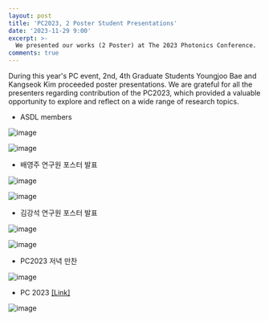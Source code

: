 ```yaml
---
layout: post
title: 'PC2023, 2 Poster Student Presentations'
date: '2023-11-29 9:00'
excerpt: >-
  We presented our works (2 Poster) at The 2023 Photonics Conference.
comments: true
---
```

During this year's PC event, 2nd, 4th Graduate Students Youngjoo Bae and Kangseok Kim proceeded poster presentations. We are grateful for all the presenters regarding contribution of the PC2023, which provided a valuable opportunity to explore and reflect on a wide range of research topics.

- ASDL members

![image](https://github.com/yh2424/yh2424.github.io/assets/55818146/b733155b-cf0f-4f67-90be-a74e427d8220)

![image](https://github.com/yh2424/yh2424.github.io/assets/55818146/7da740ae-bec3-45bf-91c0-c0a3b427014c)

- 배영주 연구원 포스터 발표

![image](https://github.com/yh2424/yh2424.github.io/assets/55818146/74998e63-b9b0-40bf-a386-4a529affd9b1)
  
![image](https://github.com/yh2424/yh2424.github.io/assets/55818146/93e03d52-eada-4342-83f8-881fa8368f33)

- 김강석 연구원 포스터 발표

![image](https://github.com/yh2424/yh2424.github.io/assets/55818146/c8b0fca1-5255-4ab9-81ee-87911ad4952e)

![image](https://github.com/yh2424/yh2424.github.io/assets/55818146/6449663c-7ab1-4580-84f3-fd81f2aa2420)

- PC2023 저녁 만찬

![image](https://github.com/yh2424/yh2424.github.io/assets/55818146/4133edbb-d233-4c14-ba40-bce5b31206e5)

- PC 2023 [[Link]](https://www.osk.or.kr/conference/event/index.php?cfrid=100)

![image](https://github.com/yh2424/yh2424.github.io/assets/55818146/f52abeff-cdbe-47e7-99c4-e16a2b3fb36a)
